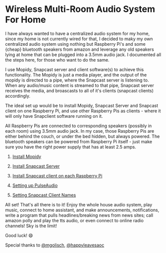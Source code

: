 # Wireless Multi-Room Audio System For Home

I have always wanted to have a centralized audio system for my home, since my home is not currently wired for that, I decided to maky my own centralized audio system using nothing but Raspberry Pi's and some {cheap} bluetooth speakers from amazon and leverage any old speakers lying at home that can be plugged into a 3.5mm audio jack. I documented all the steps here, for those who want to do the same.

I use Mopidy, Snapcast server and client software(s) to achieve this functionality. The Mopidy is just a media player, and the output of the mopidy is directed to a pipe, where the Snapcast server is listening to. When any audio/music content is streamed to that pipe, Snapcast server receives the media, and broascasts to all of it's clients (snapcast clients) accordingly.

The ideal set up would be to install Mopidy, Snapcast Server and Snapcast client on one Raspberry Pi, and use other Raspberry Pis as clients - where it will only have Snapclient software running on it.

All Raspberry Pis are connected to corresponding speakers (possibly in each room) using 3.5mm audio jack. In my case, those Raspberry Pis are either behind the couch, or under the bed hidden, but always powered. The bluetooth speakers can be powered from Raspberry Pi itself - just make sure you have the right power supply that has at least 2.5 amps.

1. [Install Mopidy](https://github.com/skalavala/Multi-Room-Audio-Centralized-Audio-for-Home/blob/master/Install%20Mopidy.md)

2. [Install Snapcast Server](https://github.com/skalavala/Multi-Room-Audio-Centralized-Audio-for-Home/blob/master/Install%20Snapcast%20Server.md)

3. [Install Snapcast client on each Raspberry Pi](https://github.com/skalavala/Multi-Room-Audio-Centralized-Audio-for-Home/blob/master/Install%20Snapcast%20Client.md)

4. [Setting up PulseAudio](https://github.com/skalavala/Multi-Room-Audio-Centralized-Audio-for-Home/blob/master/Setup%20Pulseaudio.md)

5. [Setting Snapcast Client Names](https://github.com/skalavala/Multi-Room-Audio-Centralized-Audio-for-Home/blob/master/Naming%20Clients.md)  

All set! That's all there is to it! Enjoy the whole house audio system, play music, connect to home assistant, and make announcements, notifications, write a program that pulls headlines/breaking news from news sites; call amazon polly and play the tts audio, or even connect to online radio channels! Sky is the limit! 

Good luck!
:smile:

Special thanks to [@mgolisch](https://github.com/mgolisch), [@happyleavesaoc](https://github.com/happyleavesaoc)
